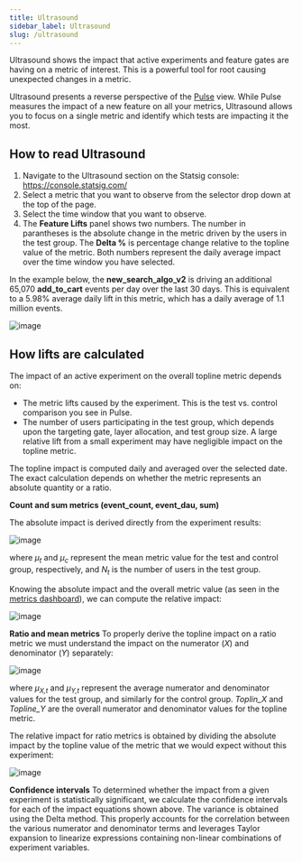 ```yaml
---
title: Ultrasound
sidebar_label: Ultrasound
slug: /ultrasound
---
```


Ultrasound shows the impact that active experiments and feature gates are having on a metric of interest.  This is a powerful tool for root causing unexpected changes in a metric.  

Ultrasound presents a reverse perspective of the [Pulse](/pulse) view. While Pulse measures the impact of a new feature on all your metrics, Ultrasound allows you to focus on a single metric and identify which tests are impacting it the most. 


## How to read Ultrasound
1.	Navigate to the Ultrasound section on the Statsig console: https://console.statsig.com/ 
2.	Select a metric that you want to observe from the selector drop down at the top of the page. 
3.	Select the time window that you want to observe.   
4.	The **Feature Lifts** panel shows two numbers. The number in parantheses is the absolute change in the metric driven by the users in the test group. The **Delta %** is percentage change relative to the topline value of the metric. Both numbers represent the daily average impact over the time window you have selected.

In the example below, the **new_search_algo_v2** is driving an additional 65,070 **add_to_cart** events per day over the last 30 days.  This is equivalent to a 5.98% average daily lift in this metric, which has a daily average of 1.1 million events. 

![image](https://user-images.githubusercontent.com/90343952/167211755-4e87e8e2-2bb4-4bd6-a50f-56f3e5ce68b0.png)


## How lifts are calculated

The impact of an active experiment on the overall topline metric depends on:
* The metric lifts caused by the experiment.  This is the test vs. control comparison you see in Pulse.
* The number of users participating in the test group, which depends upon the targeting gate, layer allocation, and test group size.  A large relative lift from a small experiment may have negligible impact on the topline metric.  

The topline impact is computed daily and averaged over the selected date.  The exact calculation depends on whether the metric represents an absolute quantity or a ratio.

**Count and sum metrics (event_count, event_dau, sum)**

The absolute impact is derived directly from the experiment results:

![image](https://user-images.githubusercontent.com/90343952/167228987-f7aa186f-ee7b-4944-b4ee-9163cf95d2b4.png)

where *&mu;<sub>t</sub>* and *&mu;<sub>c</sub>* represent the mean metric value for the test and control group, respectively, and *N<sub>t</sub>* is the number of users in the test group.

Knowing the absolute impact and the overall metric value (as seen in the [metrics dashboard](/metrics/console)), we can compute the relative impact:

![image](https://user-images.githubusercontent.com/90343952/167228998-cac03f91-597e-4c17-894c-2a4aff1b3307.png)

**Ratio and mean metrics**
To properly derive the topline impact on a ratio metric we must understand the impact on the numerator (*X*) and denominator (*Y*) separately:

![image](https://user-images.githubusercontent.com/90343952/167229064-f2e0d46d-c620-423e-a786-3a683509d8ba.png)

where *&mu;<sub>X,t</sub>* and *&mu;<sub>Y,t</sub>* represent the average numerator and denominator values for the test group, and similarly for the control group.  *Toplin_X* and *Topline_Y* are the overall numerator and denominator values for the topline metric.

The relative impact for ratio metrics is obtained by dividing the absolute impact by the topline value of the metric that we would expect without this experiment:

![image](https://user-images.githubusercontent.com/90343952/167229114-f3290e10-1b78-4440-b48a-7aa886b0fb17.png)

**Confidence intervals**
To determined whether the impact from a given experiment is statistically significant, we calculate the confidence intervals for each of the impact equations shown above.  The variance is obtained using the Delta method. This properly accounts for the correlation between the various numerator and denominator terms and leverages Taylor expansion to linearize expressions containing non-linear combinations of experiment variables.   




